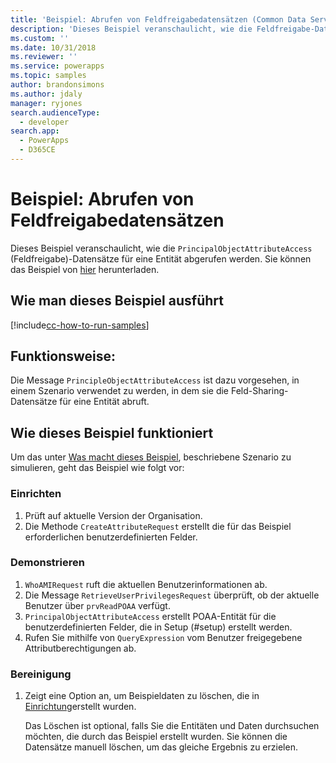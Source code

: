 ```yaml
---
title: 'Beispiel: Abrufen von Feldfreigabedatensätzen (Common Data Service) | Microsoft Docs'
description: 'Dieses Beispiel veranschaulicht, wie die Feldfreigabe-Datensätze für eine Entität abgerufen werden.'
ms.custom: ''
ms.date: 10/31/2018
ms.reviewer: ''
ms.service: powerapps
ms.topic: samples
author: brandonsimons
ms.author: jdaly
manager: ryjones
search.audienceType:
  - developer
search.app:
  - PowerApps
  - D365CE
---
```

# <a name="sample-retrieve-field-sharing-records"></a>Beispiel: Abrufen von Feldfreigabedatensätzen

<!-- https://docs.microsoft.com/dynamics365/customer-engagement/developer/sample-retrieve-field-sharing-records -->

Dieses Beispiel veranschaulicht, wie die `PrincipalObjectAttributeAccess` (Feldfreigabe)-Datensätze für eine Entität abgerufen werden. Sie können das Beispiel von [hier](https://github.com/Microsoft/PowerApps-Samples/tree/master/cds/orgsvc/C%23/RetrieveFieldSharing) herunterladen.

## <a name="how-to-run-this-sample"></a>Wie man dieses Beispiel ausführt

[!include[cc-how-to-run-samples](../../includes/cc-how-to-run-samples.md)]

## <a name="what-this-sample-does"></a>Funktionsweise:

Die Message `PrincipleObjectAttributeAccess` ist dazu vorgesehen, in einem Szenario verwendet zu werden, in dem sie die Feld-Sharing-Datensätze für eine Entität abruft.

## <a name="how-this-sample-works"></a>Wie dieses Beispiel funktioniert

Um das unter [Was macht dieses Beispiel](#what-this-sample-does), beschriebene Szenario zu simulieren, geht das Beispiel wie folgt vor:

### <a name="setup"></a>Einrichten

1. Prüft auf aktuelle Version der Organisation.
2. Die Methode `CreateAttributeRequest` erstellt die für das Beispiel erforderlichen benutzerdefinierten Felder.

### <a name="demonstrate"></a>Demonstrieren

1. `WhoAMIRequest` ruft die aktuellen Benutzerinformationen ab.
2. Die Message `RetrieveUserPrivilegesRequest` überprüft, ob der aktuelle Benutzer über `prvReadPOAA` verfügt.
3. `PrincipalObjectAttributeAccess` erstellt POAA-Entität für die benutzerdefinierten Felder, die in Setup (#setup) erstellt werden.
4. Rufen Sie mithilfe von `QueryExpression` vom Benutzer freigegebene Attributberechtigungen ab.

### <a name="clean-up"></a>Bereinigung

1. Zeigt eine Option an, um Beispieldaten zu löschen, die in [Einrichtung](#setup)erstellt wurden.

    Das Löschen ist optional, falls Sie die Entitäten und Daten durchsuchen möchten, die durch das Beispiel erstellt wurden. Sie können die Datensätze manuell löschen, um das gleiche Ergebnis zu erzielen.
